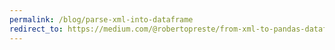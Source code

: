 ```yaml
---
permalink: /blog/parse-xml-into-dataframe
redirect_to: https://medium.com/@robertopreste/from-xml-to-pandas-dataframes-9292980b1c1c
---
```

